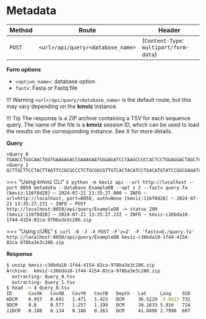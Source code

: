 # Metadata

|Method|Route|Header|
|---|---|---|
|`POST`|`<url>/api/query/<database_name>`|(`Content-Type`: `multipart/form-data`)|

**Form options**

* `<option_name>`: database option
* `fastx`: Fasta or Fastq file

!!! Warning
    `<url>/api/query/<database_name>` is the default route, but this may vary depending on the **kmviz** instance.

!!! Tip
    The response is a ZIP archive containing a TSV for each sequence query. The name of the file is a **kmviz** session ID, which can be used to load the results on the corresponding instance. See X for more details.

**Query**
```title="Query.fa"
>Query_0
TGAACCTGGCAACTGGTGAAGAGACCGAAAGAATGGGAGATCCTAAGCCGCCACTCCTGGAGGACTAGCTCCGCCAGCGTGCGGATGCTATCCG
>Query_1
GCTTGCTTCCTACTTAGTTCCGCGCCCTCTGCGGCGTTGTCACTACATCCTGACATGTATCCGGCGAGATGAATTTTAATCTAGTGAGCCTCGT
```

=== "Using kmviz CLI"
    <!-- termynal -->
    ```
    $ python -m kmviz api --url http://localhost --port 8050 metadata --database ExampleDB --opt z 2 --fastx query.fa
    [kmviz:116f8d28] ~ 2024-07-21 13:35:27.000 ~ INFO ~ url=http://localhost, port=8050, auth=None
    [kmviz:116f8d28] ~ 2024-07-21 13:35:27.231 ~ INFO ~ POST http://localhost:8050/api/query/ExampleDB -> status 200
    [kmviz:116f8d28] ~ 2024-07-21 13:35:27.232 ~ INFO ~ kmviz-c36bda10-1f44-4154-82ca-978ba3e3c286.zip
    ```

=== "Using cURL"
    <!-- termynal -->
    ```
    $ curl -O -J -X POST -F'z=2' -F 'fastx=@./query.fa' http://localhost:8050/api/query/ExampleDB
    kmviz-c36bda10-1f44-4154-82ca-978ba3e3c286.zip
    ```

**Response**
<!-- termynal -->
```bash
$ unzip kmviz-c36bda10-1f44-4154-82ca-978ba3e3c286.zip
Archive:  kmviz-c36bda10-1f44-4154-82ca-978ba3e3c286.zip
  extracting: Query_0.tsv
  extracting: Query_1.tsv
$ head -n 4 Query_0.tsv
ID      CovXK   CovXB   CovYK   CovYB   Depth   Lat     Long    SSD     Temp    Salinity        Chl_a   O2      NO3 NO2      NH4     Fe      Phos    Si      Month   biome   T_woa   ampl_woa        sd_T_woa
6DCM    0.957   0.691   1.471   1.423   DCM     36.5229 -4.0023 731                     55.2985         0.073991253 0.030633541      0.017879906     0.001383199     0.12475 1.71925 9       temperate       18.164  10.954  4.02955971728321
9DCM    0.8     0.577   1.257   1.199   DCM     39.1633 5.916   714     14.7076 25.6379 29.4855 75.0    0.01675451  0.048709321      0.015086659     0.00138773                      9       temperate       18.4135 10.808  4.11925075104685
11DCM   0.186   0.134   0.186   0.263   DCM     41.6686 2.7996  697                                     0.024274436 0.031807316      0.009132409     0.001387775                     10      temperate       16.7145 8.745   3.43239780575762
```
